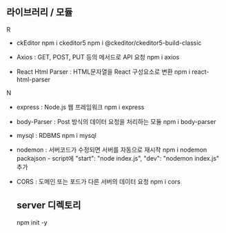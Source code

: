 ## 라이브러리 / 모듈
R
- ckEditor 
  npm i ckeditor5
  npm i @ckeditor/ckeditor5-build-classic

- Axios : GET, POST, PUT 등의 메서드로 API 요청
  npm i axios

- React Html Parser : HTML문자열을 React 구성요소로 변환
  npm i react-html-parser

N
- express : Node.js 웹 프레임워크
  npm i express

- body-Parser : Post 방식의 데이터 요청을 처리하는 모듈
  npm i body-parser

- mysql : RDBMS
  npm i mysql

- nodemon : 서버코드가 수정되면 서버를 자동으로 재시작
  npm i nodemon
  packajson - script에
    "start": "node index.js",
    "dev": "nodemon index.js"
  추가 

- CORS : 도메인 또는 포드가 다른 서버의 데이터 요청
  npm i cors

  ## server 디렉토리
  npm init -y

  